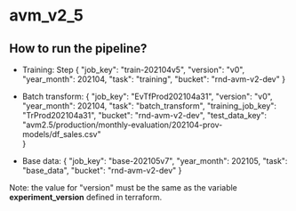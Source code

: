 # avm_v2_5

## How to run the pipeline?

* Training:
Step 
{
  "job_key": "train-202104v5",
  "version": "v0",
  "year_month": 202104,
  "task": "training",
  "bucket": "rnd-avm-v2-dev"
}

* Batch transform:
{
  "job_key": "EvTfProd202104a31",
  "version": "v0",
  "year_month": 202104,
  "task": "batch_transform",
  "training_job_key": "TrProd202104a31",
  "bucket": "rnd-avm-v2-dev",
  "test_data_key": "avm2.5/production/monthly-evaluation/202104-prov-models/df_sales.csv"\
}

* Base data:
{
  "job_key": "base-202105v7",
  "year_month": 202105,
  "task": "base_data",
  "bucket": "rnd-avm-v2-dev"
}

Note: the value for "version" must be the same as the variable **experiment_version** defined in terraform.


